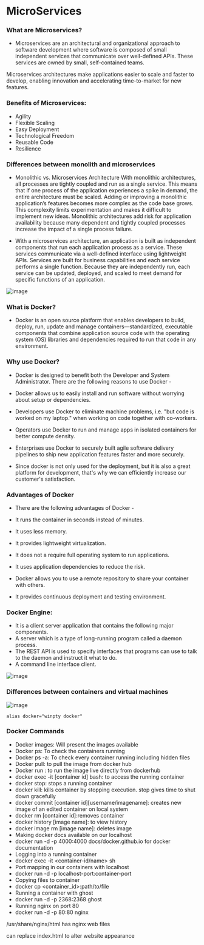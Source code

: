 # MicroServices

### What are Microservices?

- Microservices are an architectural and organizational approach to software development where software is composed of small independent services that communicate over well-defined APIs. These services are owned by small, self-contained teams.

Microservices architectures make applications easier to scale and faster to develop, enabling innovation and accelerating time-to-market for new features.

### Benefits of Microservices:

- Agility
- Flexible Scaling
- Easy Deployment
- Technological Freedom
- Reusable Code
- Resilience

### Differences between monolith and microservices

- Monolithic vs. Microservices Architecture
With monolithic architectures, all processes are tightly coupled and run as a single service. This means that if one process of the application experiences a spike in demand, the entire architecture must be scaled. Adding or improving a monolithic application’s features becomes more complex as the code base grows. This complexity limits experimentation and makes it difficult to implement new ideas. Monolithic architectures add risk for application availability because many dependent and tightly coupled processes increase the impact of a single process failure.

- With a microservices architecture, an application is built as independent components that run each application process as a service. These services communicate via a well-defined interface using lightweight APIs. Services are built for business capabilities and each service performs a single function. Because they are independently run, each service can be updated, deployed, and scaled to meet demand for specific functions of an application.

![image](https://user-images.githubusercontent.com/97250268/203053771-ddc1ff7e-43df-48e6-8165-82374d8290b6.png)


### What is Docker?

- Docker is an open source platform that enables developers to build, deploy, run, update and manage containers—standardized, executable components that combine application source code with the operating system (OS) libraries and dependencies required to run that code in any environment.
### Why use Docker?
- Docker is designed to benefit both the Developer and System Administrator. There are the following reasons to use Docker -

- Docker allows us to easily install and run software without worrying about setup or dependencies.
- Developers use Docker to eliminate machine problems, i.e. "but code is worked on my laptop." when working on code together with co-workers.
- Operators use Docker to run and manage apps in isolated containers for better compute density.
- Enterprises use Docker to securely built agile software delivery pipelines to ship new application features faster and more securely.
- Since docker is not only used for the deployment, but it is also a great platform for development, that's why we can efficiently increase our customer's satisfaction.

### Advantages of Docker
- There are the following advantages of Docker -

- It runs the container in seconds instead of minutes.
- It uses less memory.
- It provides lightweight virtualization.
- It does not a require full operating system to run applications.
- It uses application dependencies to reduce the risk.
- Docker allows you to use a remote repository to share your container with others.
- It provides continuous deployment and testing environment.

### Docker Engine:
- It is a client server application that contains the following major components.
- A server which is a type of long-running program called a daemon process.
- The REST API is used to specify interfaces that programs can use to talk to the daemon and instruct it what to do.
- A command line interface client.

![image](https://user-images.githubusercontent.com/97250268/203069350-b7a2321e-016d-4f4d-9fe5-6d350d1d060b.png)

### Differences between containers and virtual machines
![image](https://user-images.githubusercontent.com/97250268/203070410-b44d743e-fdf7-4a02-8225-1323163909e1.png)

`alias docker="winpty docker"`

### Docker Commands
- Docker images: Will present the images available
- Docker ps: To check the containers running
- Docker ps -a: To check every container running including hidden files
- Docker pull: to pull the image from docker hub
- Docker run : to run the image live directly from dockerhub
- docker exec -it [container id] bash: to access the running container
- docker stop: stops a running container
- docker kill: kills container by stopping execution. stop gives time to shut down gracefully
- docker commit [container id][username/imagename]: creates new image of an edited container on local system
- docker rm [container id]:removes container
- docker history [image name]: to view history
- docker image rm [image name]: deletes image
- Making docker docs available on our localhost
- docker run -d -p 4000:4000 docs/docker.github.io for docker documentation
- Logging into a running container
- docker exec -it <container-id/name> sh
- Port mapping in our containers with localhost
- docker run -d -p localhost-port:container-port
- Copying files to container
- docker cp <container_id>:path/to/file
- Running a container with ghost
- docker run -d -p 2368:2368 ghost
- Running nginx on port 80
- docker run -d -p 80:80 nginx

/usr/share/nginx/html has nginx web files

can replace index.html to alter website appearance
